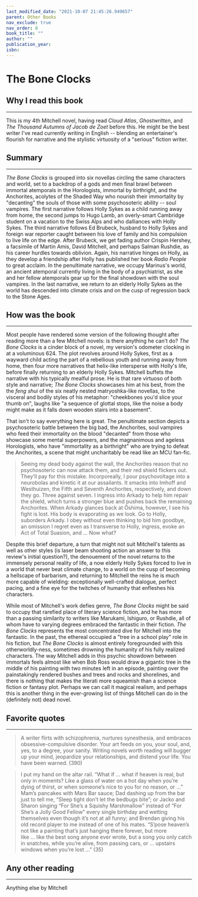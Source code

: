 ```yaml
---
last_modified_date: "2021-10-07 21:45:26.949657"
parent: Other Books
nav_exclude: true
nav_order: 8
book_title: ""
author: ""
publication_year:
isbn:
---
```


# The Bone Clocks

## Why I read this book
---
This is my 4th Mitchell novel, having read _Cloud Atlas_, _Ghostwritten_, and _The Thousand Autumns of Jacob de Zoet_ before this. He might be the best writer I've read currently writing in English -- blending an entertainer's flourish for narrative and the stylistic virtuosity of a "serious" fiction writer.

## Summary
---
_The Bone Clocks_ is grouped into six novellas circling the same characters and world, set to a backdrop of a gods and men final brawl between immortal atemporals in the Horologists, immortal by birthright, and the Anchorites, acolytes of the Shaded Way who nourish their immortality by "decanting" the souls of those with some psychosoteric ability -- soul vampires. The first narrative follows Holly Sykes as a child running away from home, the second jumps to Hugo Lamb, an overly-smart Cambridge student on a vacation to the Swiss Alps and who dalliances with Holly Sykes. The third narrative follows Ed Brubeck, husband to Holly Sykes and foreign war reporter caught between his love of family and his compulsion to live life on the edge. After Brubeck, we get fading author Crispin Hershey, a facsimile of Martin Amis, David Mitchell, and perhaps Salman Rushdie, as his career hurdles towards oblivion. Again, his narrative hinges on Holly, as they develop a friendship after Holly has published her book _Radio People_ to great acclaim. In the penultimate narrative, we occupy Marinus's world, an ancient atemporal currently living in the body of a psychiatrist, as she and her fellow atemporals gear up for the final showdown with the soul vampires. In the last narrative, we return to an elderly Holly Sykes as the world has descended into climate crisis and on the cusp of regression back to the Stone Ages.

## How was the book
---
Most people have rendered some version of the following thought after reading more than a few Mitchell novels: is there anything he can't do? _The Bone Clocks_ is a cinder block of a novel, my version's odometer clocking in at a voluminous 624. The plot revolves around Holly Sykes, first as a wayward child acting the part of a rebellious youth and running away from home, then four more narratives that helix-like intersperse with Holly's life, before finally returning to an elderly Holly Sykes. Mitchell buffets the narrative with his typically mealful prose. He is that rare virtuoso of both style and narrative; _The Bone Clocks_ showcases him at his best, from the the _feng shui_ of the six neatly nested matryoshka-like novellas, to the visceral and bodily styles of his metaphor: "cheekbones you'd slice your thumb on", laughs like "a sequence of glottal stops, like the noise a body might make as it falls down wooden stairs into a basement".

That isn't to say everything here is great. The penultimate section depicts a psychosoteric battle between the big bad, the Anchorites, soul vampires who feed their immortality on the blood "decanted" from those who showcase some mental superpowers, and the magnanimous and ageless Horologists, who have "immortality as a birthright" who are trying to defeat the Anchorites, a scene that might uncharitably be read like an MCU fan-fic.

> Seeing my dead body against the wall, the Anchorites reason that no psychosoteric can now attack them, and their red shield flickers out. They’ll pay for this mistake. Incorporeally, I pour psychovoltage into a neurobolas and kinetic it at our assailants. It smacks into Imhoff and Westhuizen, the Fifth and Seventh Anchorites, respectively, and down they go. Three against seven. I ingress into Arkady to help him repair the shield, which turns a stronger blue and pushes back the remaining Anchorites. When Arkady glances back at Ōshima, however, I see his fight is lost. His body is evaporating as we look. Go to Holly, suborders Arkady. I obey without even thinking to bid him goodbye, an omission I regret even as I transverse to Holly, ingress, evoke an Act of Total Suasion, and … Now what?

Despite this brief departure, a turn that might not suit Mitchell's talents as well as other styles (is laser beam shooting action an answer to this review's initial question?), the denouement of the novel returns to the immensely personal reality of life, a now elderly Holly Sykes forced to live in a world that never beat climate change, to a world on the cusp of becoming a hellscape of barbarism, and returning to Mitchell the reins he is much more capable of wielding: exceptionally well-crafted dialogue, perfect pacing, and a fine eye for the twitches of humanity that enfleshes his characters.

While most of Mitchell's work defies genre, _The Bone Clocks_ might be said to occupy that rarefied place of literary science fiction, and he has more than a passing similarity to writers like Marukami, Ishiguro, or Rushdie, all of whom have to varying degrees embraced the fantastic in their fiction. _The Bone Clocks_ represents the most concentrated dive for Mitchell into the fantastic. In the past, the ethereal occupied a "tree in a school play" role in his fiction, but _The Bone Clocks_ is almost entirely foregrounded with this otherworldly-ness, sometimes drowning the humanity of his fully realized characters. The way Mitchell adds in this psychic showdown between immortals feels almost like when Bob Ross would draw a gigantic tree in the middle of his painting with two minutes left in an episode, painting over the painstakingly rendered bushes and trees and rocks and shorelines, and there is nothing that makes the literati more squeamish than a science fiction or fantasy plot. Perhaps we can call it magical realism, and perhaps this is another thing in the ever-growing list of things Mitchell can do in the (definitely not) dead novel.

## Favorite quotes
---
> A writer flirts with schizophrenia, nurtures synesthesia, and embraces obsessive-compulsive disorder. Your art feeds on you, your soul, and, yes, to a degree, your sanity. Writing novels worth reading will bugger up your mind, jeopardize your relationships, and distend your life. You have been warned. (390)

> I put my hand on the altar rail. “What if … what if heaven is real, but only in moments? Like a glass of water on a hot day when you’re dying of thirst, or when someone’s nice to you for no reason, or …” Mam’s pancakes with Mars Bar sauce; Dad dashing up from the bar just to tell me, “Sleep tight don’t let the bedbugs bite”; or Jacko and Sharon singing “For She’s a Squishy Marshmallow” instead of “For She’s a Jolly Good Fellow” every single birthday and wetting themselves even though it’s not at all funny; and Brendan giving his old record player to me instead of one of his mates. “S’pose heaven’s not like a painting that’s just hanging there forever, but more like … like the best song anyone ever wrote, but a song you only catch in snatches, while you’re alive, from passing cars, or … upstairs windows when you’re lost …” (35)

## Any other reading
---
Anything else by Mitchell